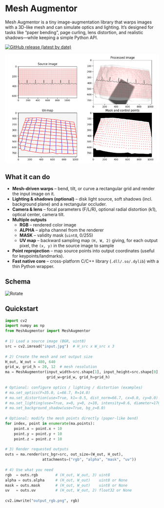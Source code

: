 # Mesh Augmentor

Mesh Augmentor is a tiny image-augmentation library that warps images with a 3D-like mesh and can simulate optics and lighting. It’s designed for tasks like “paper bending”, page curling, lens distortion, and realistic shadows—while keeping a simple Python API.


[![GitHub release (latest by date)](https://img.shields.io/github/v/release/pashaalex/mesh_augmentor)](https://github.com/pashaalex/mesh_augmentor/releases/latest)

![Rotate](demo/example_draw_ECG.png)

## What it can do

- **Mesh-driven warps** – bend, tilt, or curve a rectangular grid and render the input image on it.
- **Lighting & shadows (optional)** – disk light source, soft shadows (incl. background plane) and a rectangular occluder.
- **Camera & lens** – focal parameters (F/L/R), optional radial distortion (k1), optical center, camera tilt.
- **Multiple outputs**
  - **RGB** – rendered color image
  - **ALPHA** – alpha channel from the renderer
  - **MASK** – validity mask (`uint8`, 0/255)
  - **UV map** – backward sampling map `(H, W, 2)` giving, for each output pixel, the `(x, y)` in the source image to sample
- **Point reprojection** – map source points into output coordinates (useful for keypoints/landmarks).
- **Fast native core** – cross-platform C/C++ library (`.dll/.so/.dylib`) with a thin Python wrapper.

## Schema
![Rotate](docs/diagram.png)

## Quickstart

```python
import cv2
import numpy as np
from MeshAugmentor import MeshAugmentor

# 1) Load a source image (BGR, uint8)
src = cv2.imread("input.jpg")  # H_src x W_src x 3

# 2) Create the mesh and set output size
H_out, W_out = 480, 640
grid_w, grid_h = 20, 12  # mesh resolution
ma = MeshAugmentor(input_width=src.shape[1], input_height=src.shape[0],
                   grid_w=grid_w, grid_h=grid_h)

# Optional: configure optics / lighting / distortion (examples)
# ma.set_optics(F=35.0, L=66.7, R=14.0)
# ma.set_distortion(use=True, k1=-0.5, dist_norm=66.7, cx=0.0, cy=0.0)
# ma.set_lighting(use=True, x=0, y=0, z=10, intensity=0.6, diameter=170)
# ma.set_background_shadow(use=True, bg_z=0.0)

# Optional: modify the mesh points directly (paper-like bend)
for index, point in enumerate(ma.points):
    point.x = point.x + 10
    point.y = point.y + 10
    point.z = point.z + 10

# 3) Render requested outputs
outs = ma.render(src_bgr=src, out_size=(W_out, H_out),
                 attachments=("rgb", "alpha", "mask", "uv"))

# 4) Use what you need
rgb  = outs.rgb        # (H_out, W_out, 3) uint8
alpha = outs.alpha     # (H_out, W_out)    uint8 or None
mask = outs.mask       # (H_out, W_out)    uint8 or None
uv   = outs.uv         # (H_out, W_out, 2) float32 or None

cv2.imwrite("output_rgb.png", rgb)

